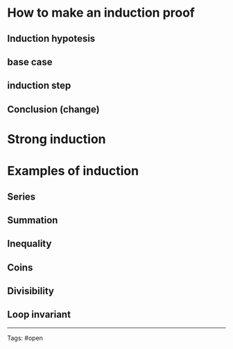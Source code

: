 # How to make an induction proof
## Induction hypotesis
## base case
## induction step 
## Conclusion (change)

# Strong induction

# Examples of induction 
## Series
## Summation
## Inequality
## Coins
## Divisibility
## Loop invariant




--- 
Tags: #open